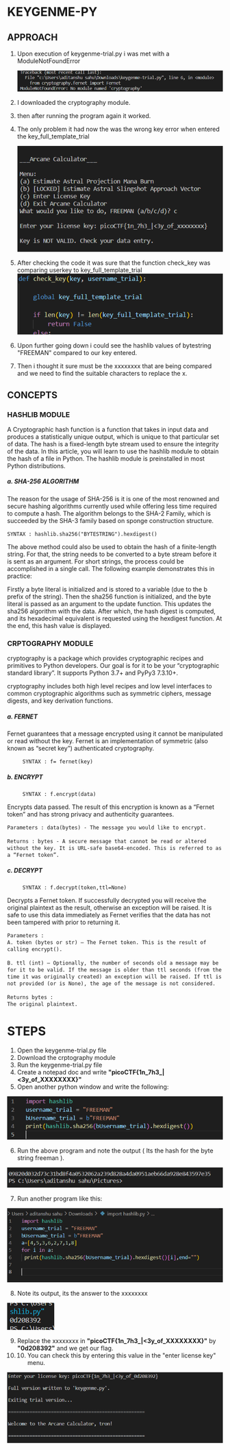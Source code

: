 # KEYGENME-PY

## APPROACH

1. Upon execution of keygenme-trial.py i was met with a ModuleNotFoundError
   
        
    ![Alt text](ss1.png.png)

2. I downloaded the cryptography module.
3. then after running the program again it worked.
4. The only problem it had now the was the wrong key error when entered the key_full_template_trial
    
    ![Alt text](ddd.png)
5. After checking the code it was sure that the function check_key was comparing userkey to key_full_template_trial
   ![Alt text](image.png)
6. Upon further going down i could see the hashlib values of bytestring "FREEMAN" compared to our key entered.
7. Then i thought it sure must be the xxxxxxxx that are being compared and we need to find the suitable characters to replace the x.
   
## CONCEPTS
### HASHLIB MODULE
A Cryptographic hash function is a function that takes in input data and produces a statistically unique output, which is unique to that particular set of data. The hash is a fixed-length byte stream used to ensure the integrity of the data. In this article, you will learn to use the hashlib module to obtain the hash of a file in Python. The hashlib module is preinstalled in most Python distributions.

##### a. SHA-256 ALGORITHM
The reason for the usage of SHA-256 is it is one of the most renowned and secure hashing algorithms currently used while offering less time required to compute a hash. The algorithm belongs to the SHA-2 Family, which is succeeded by the SHA-3 family based on sponge construction structure.

    SYNTAX : hashlib.sha256("BYTESTRING").hexdigest()

The above method could also be used to obtain the hash of a finite-length string. For that, the string needs to be converted to a byte stream before it is sent as an argument. For short strings, the process could be accomplished in a single call. The following example demonstrates this in practice:

Firstly a byte literal is initialized and is stored to a variable (due to the b prefix of the string). Then the sha256 function is initialized, and the byte literal is passed as an argument to the update function. This updates the sha256 algorithm with the data. After which, the hash digest is computed, and its hexadecimal equivalent is requested using the hexdigest function. At the end, this hash value is displayed.
### CRPTOGRAPHY MODULE
cryptography is a package which provides cryptographic recipes and primitives to Python developers. Our goal is for it to be your “cryptographic standard library”. It supports Python 3.7+ and PyPy3 7.3.10+.

cryptography includes both high level recipes and low level interfaces to common cryptographic algorithms such as symmetric ciphers, message digests, and key derivation functions.
##### a. FERNET
Fernet guarantees that a message encrypted using it cannot be manipulated or read without the key. Fernet is an implementation of symmetric (also known as “secret key”) authenticated cryptography.

         SYNTAX : f= fernet(key)
##### b. ENCRYPT
         SYNTAX : f.encrypt(data)
Encrypts data passed. The result of this encryption is known as a “Fernet token” and has strong privacy and authenticity guarantees.

    Parameters : data(bytes) - The message you would like to encrypt.

    Returns : bytes - A secure message that cannot be read or altered without the key. It is URL-safe base64-encoded. This is referred to as a “Fernet token”.
##### c. DECRYPT
         SYNTAX : f.decrypt(token,ttl=None)
Decrypts a Fernet token. If successfully decrypted you will receive the original plaintext as the result, otherwise an exception will be raised. It is safe to use this data immediately as Fernet verifies that the data has not been tampered with prior to returning it.

    Parameters : 
    A. token (bytes or str) – The Fernet token. This is the result of calling encrypt().

    B. ttl (int) – Optionally, the number of seconds old a message may be for it to be valid. If the message is older than ttl seconds (from the time it was originally created) an exception will be raised. If ttl is not provided (or is None), the age of the message is not considered.

    Returns bytes : 
    The original plaintext.

# STEPS
1. Open the keygenme-trial.py file
2. Download the crptography module
3. Run the keygenme-trial.py file
4. Create a notepad doc and write **"picoCTF{1n_7h3_|<3y_of_XXXXXXXX}"**
5. Open another python window and write the following:
   
![Alt text](image-1.png)

6. Run the above program and note the output ( Its the hash for the byte string freeman ).
   
![Alt text](image-2.png)

7. Run another program like this:

![Alt text](image-3.png)

8. Note its output, its the answer to the xxxxxxxx

![Alt text](image-4.png)

9. Replace the xxxxxxxx in **"picoCTF{1n_7h3_|<3y_of_XXXXXXXX}"** by **"0d208392"** and we get our flag.
10. 10. You can check this by entering this value in the "enter license key" menu.
    
![Alt text](image-5.png)
